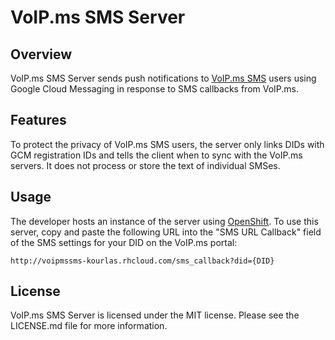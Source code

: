 # VoIP.ms SMS Server #

## Overview ##

VoIP.ms SMS Server sends push notifications to [VoIP.ms SMS](https://github.com/michaelkourlas/voipms-sms-client) users
using Google Cloud Messaging in response to SMS callbacks from VoIP.ms.

## Features ##

To protect the privacy of VoIP.ms SMS users, the server only links DIDs with GCM registration IDs and tells the client 
when to sync with the VoIP.ms servers. It does not process or store the text of individual SMSes.

## Usage ##

The developer hosts an instance of the server using [OpenShift](https://voipmssms-kourlas.rhcloud.com/). To use this 
server, copy and paste the following URL into the "SMS URL Callback" field of the SMS settings for your DID on the 
VoIP.ms portal:

    http://voipmssms-kourlas.rhcloud.com/sms_callback?did={DID}

## License ##

VoIP.ms SMS Server is licensed under the MIT license. Please see the LICENSE.md file for more information.